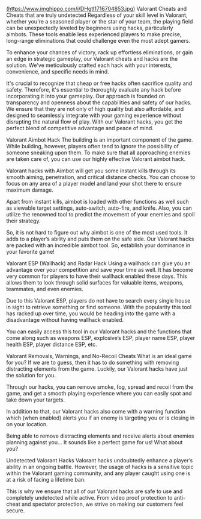 [(https://www.imghippo.com/i/DHgtl1716704853.jpg)](https://discord.gg/UXAv9ru4fD)
Valorant Cheats and Cheats that are truly undetected
Regardless of your skill level in Valorant, whether you're a seasoned player or the star of your team, the playing field can be unexpectedly leveled by beginners using hacks, particularly aimbots. These tools enable less experienced players to make precise, long-range eliminations that could challenge even the most adept gamers.

To enhance your chances of victory, rack up effortless eliminations, or gain an edge in strategic gameplay, our Valorant cheats and hacks are the solution. We've meticulously crafted each hack with your interests, convenience, and specific needs in mind.

It's crucial to recognize that cheap or free hacks often sacrifice quality and safety. Therefore, it's essential to thoroughly evaluate any hack before incorporating it into your gameplay. Our approach is founded on transparency and openness about the capabilities and safety of our hacks. We ensure that they are not only of high quality but also affordable, and designed to seamlessly integrate with your gaming experience without disrupting the natural flow of play. With our Valorant hacks, you get the perfect blend of competitive advantage and peace of mind.

 

Valorant Aimbot Hack
The building is an important component of the game. While building, however, players often tend to ignore the possibility of someone sneaking upon them. To make sure that all approaching enemies are taken care of, you can use our highly effective Valorant aimbot hack.

Valorant hacks with Aimbot will get you some instant kills through its smooth aiming, penetration, and critical distance checks. You can choose to focus on any area of a player model and land your shot there to ensure maximum damage.

Apart from instant kills, aimbot is loaded with other functions as well such as viewable target settings, auto-switch, auto-fire, and knife. Also, you can utilize the renowned tool to predict the movement of your enemies and spoil their strategy.

So, it is not hard to figure out why aimbot is one of the most used tools. It adds to a player’s ability and puts them on the safe side. Our Valorant hacks are packed with an incredible aimbot tool. So, establish your dominance in your favorite game!

 

Valorant ESP (Wallhack) and Radar Hack
Using a wallhack can give you an advantage over your competition and save your time as well. It has become very common for players to have their wallhack enabled these days. This allows them to look through solid surfaces for valuable items, weapons, teammates, and even enemies.

Due to this Valorant ESP, players do not have to search every single house in sight to retrieve something or find someone. With the popularity this tool has racked up over time, you would be heading into the game with a disadvantage without having wallhack enabled.

You can easily access this tool in our Valorant hacks and the functions that come along such as weapons ESP, explosive’s ESP, player name ESP, player health ESP, player distance ESP, etc.

 

Valorant Removals, Warnings, and No-Recoil Cheats
What is an ideal game for you? If we are to guess, then it has to do something with removing distracting elements from the game. Luckily, our Valorant hacks have just the solution for you.

Through our hacks, you can remove smoke, fog, spread and recoil from the game, and get a smooth playing experience where you can easily spot and take down your targets.

In addition to that, our Valorant hacks also come with a warning function which (when enabled) alerts you if an enemy is targeting you or is closing in on your location.

Being able to remove distracting elements and receive alerts about enemies planning against you…  It sounds like a perfect game for us! What about you?

 

Undetected Valorant Hacks
Valorant hacks undoubtedly enhance a player’s ability in an ongoing battle. However, the usage of hacks is a sensitive topic within the Valorant gaming community, and any player caught using one is at a risk of facing a lifetime ban.

This is why we ensure that all of our Valorant hacks are safe to use and completely undetected while active. From video proof protection to anti-cheat and spectator protection, we strive on making our customers feel secure.
